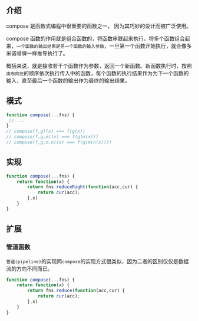 ## 介绍

compose 是函数式编程中很重要的函数之一， 因为其巧妙的设计而被广泛使用。

compose 函数的作用就是组合函数的，将函数串联起来执行，将多个函数组合起来，`一个函数的输出结果是另一个函数的输入参数`，一旦第一个函数开始执行，就会像多米诺骨牌一样推导执行了。

概括来说，就是接收若干个函数作为参数，返回一个新函数。新函数执行时，按照`由右向左`的顺序依次执行传入中的函数，每个函数的执行结果作为为下一个函数的输入，直至最后一个函数的输出作为最终的输出结果。

## 模式

```js
function compose(...fns) {
 // ...
}
// compose(f,g)(x) === f(g(x))
// compose(f,g,m)(x) === f(g(m(x)))
// compose(f,g,m,n)(x) === f(g(m(n(x))))
```

## 实现

```js
function compose(...fns) {
	return function(x) {
		return fns.reduceRight(function(acc,cur) {
			return cur(acc);
		},x)
	}
}
```

## 扩展

### 管道函数

`管道(pipeline)`的实现同`compose`的实现方式很类似，因为二者的区别仅仅是数据流的方向不同而已。

```js
function compose(...fns) {
	return function(x) {
		return fns.reduce(function(acc,cur) {
			return cur(acc);
		},x)
	}
}
```
